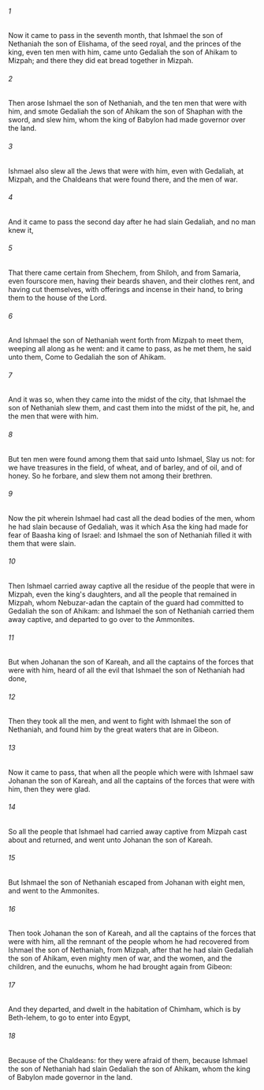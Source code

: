 ###### 1
Now it came to pass in the seventh month, that Ishmael the son of Nethaniah the son of Elishama, of the seed royal, and the princes of the king, even ten men with him, came unto Gedaliah the son of Ahikam to Mizpah; and there they did eat bread together in Mizpah.

###### 2
Then arose Ishmael the son of Nethaniah, and the ten men that were with him, and smote Gedaliah the son of Ahikam the son of Shaphan with the sword, and slew him, whom the king of Babylon had made governor over the land.

###### 3
Ishmael also slew all the Jews that were with him, even with Gedaliah, at Mizpah, and the Chaldeans that were found there, and the men of war.

###### 4
And it came to pass the second day after he had slain Gedaliah, and no man knew it,

###### 5
That there came certain from Shechem, from Shiloh, and from Samaria, even fourscore men, having their beards shaven, and their clothes rent, and having cut themselves, with offerings and incense in their hand, to bring them to the house of the Lord.

###### 6
And Ishmael the son of Nethaniah went forth from Mizpah to meet them, weeping all along as he went: and it came to pass, as he met them, he said unto them, Come to Gedaliah the son of Ahikam.

###### 7
And it was so, when they came into the midst of the city, that Ishmael the son of Nethaniah slew them, and cast them into the midst of the pit, he, and the men that were with him.

###### 8
But ten men were found among them that said unto Ishmael, Slay us not: for we have treasures in the field, of wheat, and of barley, and of oil, and of honey. So he forbare, and slew them not among their brethren.

###### 9
Now the pit wherein Ishmael had cast all the dead bodies of the men, whom he had slain because of Gedaliah, was it which Asa the king had made for fear of Baasha king of Israel: and Ishmael the son of Nethaniah filled it with them that were slain.

###### 10
Then Ishmael carried away captive all the residue of the people that were in Mizpah, even the king's daughters, and all the people that remained in Mizpah, whom Nebuzar-adan the captain of the guard had committed to Gedaliah the son of Ahikam: and Ishmael the son of Nethaniah carried them away captive, and departed to go over to the Ammonites.

###### 11
But when Johanan the son of Kareah, and all the captains of the forces that were with him, heard of all the evil that Ishmael the son of Nethaniah had done,

###### 12
Then they took all the men, and went to fight with Ishmael the son of Nethaniah, and found him by the great waters that are in Gibeon.

###### 13
Now it came to pass, that when all the people which were with Ishmael saw Johanan the son of Kareah, and all the captains of the forces that were with him, then they were glad.

###### 14
So all the people that Ishmael had carried away captive from Mizpah cast about and returned, and went unto Johanan the son of Kareah.

###### 15
But Ishmael the son of Nethaniah escaped from Johanan with eight men, and went to the Ammonites.

###### 16
Then took Johanan the son of Kareah, and all the captains of the forces that were with him, all the remnant of the people whom he had recovered from Ishmael the son of Nethaniah, from Mizpah, after that he had slain Gedaliah the son of Ahikam, even mighty men of war, and the women, and the children, and the eunuchs, whom he had brought again from Gibeon:

###### 17
And they departed, and dwelt in the habitation of Chimham, which is by Beth-lehem, to go to enter into Egypt,

###### 18
Because of the Chaldeans: for they were afraid of them, because Ishmael the son of Nethaniah had slain Gedaliah the son of Ahikam, whom the king of Babylon made governor in the land.

